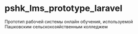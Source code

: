 # pshk_lms_prototype_laravel
Прототип рабочей системы онлайн обучения, используемой Пашковским сельскохозяйственным колледжем
